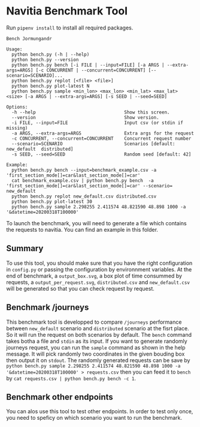 # Navitia Benchmark Tool

Run `pipenv install` to install all required packages.

```
Bench Jormungandr

Usage:
  python bench.py (-h | --help)
  python bench.py --version
  python bench.py bench [-i FILE | --input=FILE] [-a ARGS | --extra-args=ARGS] [-c CONCURRENT | --concurrent=CONCURRENT] [--scenario=SCENARIO]...
  python bench.py replot [<file> <file>]
  python bench.py plot-latest N
  python bench.py sample <min_lon> <max_lon> <min_lat> <max_lat> <size> [-a ARGS | --extra-args=ARGS] [-s SEED | --seed=SEED]

Options:
  -h --help                                 Show this screen.
  --version                                 Show version.
  -i FILE, --input=FILE                     Input csv (or stdin if missing)
  -a ARGS, --extra-args=ARGS                Extra args for the request
  -c CONCURRENT, --concurrent=CONCURRENT    Concurrent request number
  --scenario=SCENARIO                       Scenarios [default: new_default  distributed]
  -s SEED, --seed=SEED                      Random seed [default: 42]

Example:
  python bench.py bench --input=benchmark_example.csv -a 'first_section_mode[]=car&last_section_mode[]=car'
  cat benchmark_example.csv | python bench.py bench  -a 'first_section_mode[]=car&last_section_mode[]=car' --scenario= new_default
  python bench.py replot new_default.csv distributed.csv
  python bench.py plot-latest 30
  python bench.py sample 2.298255 2.411574 48.821590 48.898 1000 -a '&datetime=20200318T100000'
```

To launch the benchmark, you will need to generate a file which contains the requests to navitia. You can find an example in this folder.

## Summary

To use this tool, you should make sure that you have the right configuration in `config.py` or passing the configuration by environnment variables. At the end of benchmark, a `output_box.svg`, a box plot of time consummed by requests,  a `output_per_request.svg`, `distributed.csv` and `new_default.csv` will be generated so that you can check request by request.

## Benchmark /journeys

This benchmark tool is developped to compare `/journeys` performance between `new_default` scenario and `distributed` scenario at the fisrt place. So it will run the request on both scenarios by default.
The `bench` command takes botha a file and `stdin` as its input. If you want to generate randomly journeys request, you can run the `sample` command as shown in the help message. It will pick randomly two coordinates in the given bouding box then output it on `stdout`. The randomly generated requests can be save by `python bench.py sample 2.298255 2.411574 48.821590 48.898 1000 -a '&datetime=20200318T100000' > requests.csv` then you can feed it to `bench` by `cat requests.csv | python bench.py bench -c 1`.


## Benchmark other endpoints
You can alos use this tool to test other endpoints. In order to test only once, you need to speficy on which scenario you want to run the benchmark.

